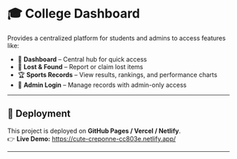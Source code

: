# 🎓 College Dashboard  

 Provides a centralized platform for students and admins to access features like:  

- 📌 **Dashboard** – Central hub for quick access  
- 🔎 **Lost & Found** – Report or claim lost items  
- 🏆 **Sports Records** – View results, rankings, and performance charts  
- 🔐 **Admin Login** – Manage records with admin-only access  

---

## 🚀 Deployment  

This project is deployed on **GitHub Pages / Vercel / Netlify**.  
👉 **Live Demo:** https://cute-creponne-cc803e.netlify.app/  

---


